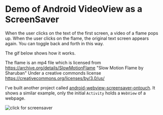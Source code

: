 # Demo of Android VideoView as a ScreenSaver

When the user clicks on the text of the first screen, a video of a flame pops up. When the user clicks on the flame, the original text screen appears again. You can toggle back and forth in this way.

The gif below shows how it works.

The flame is an mp4 file which is licensed from https://archive.org/details/SlowMotionFlame "Slow Motion Flame by Sharuban" Under a creative commonds license https://creativecommons.org/licenses/by/3.0/us/

I've built another project called [android-webview-screensaver-ontouch](https://github.com/fullStackOasis/android-webview-screensaver-ontouch). It shows a similar example, only the initial `Activity` holds a `WebView` of a webpage.

![click for screensaver](https://github.com/fullStackOasis/android-demo-video-view-screensaver/raw/master/demo.gif)
